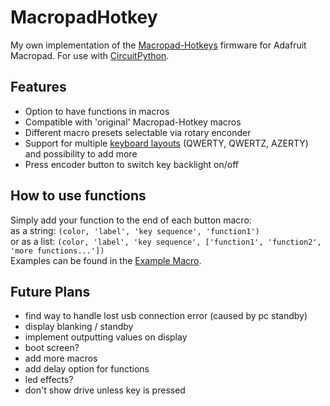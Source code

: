 # MacropadHotkey
My own implementation of the [Macropad-Hotkeys](https://learn.adafruit.com/macropad-hotkeys/overview) firmware for Adafruit Macropad.
For use with [CircuitPython](https://github.com/adafruit/circuitpython).

## Features
- Option to have functions in macros
- Compatible with 'original' Macropad-Hotkey macros
- Different macro presets selectable via rotary enconder
- Support for multiple [keyboard layouts](https://github.com/Neradoc/Circuitpython_Keyboard_Layouts) (QWERTY, QWERTZ, AZERTY) and possibility to add more
- Press encoder button to switch key backlight on/off

## How to use functions
  Simply add your function to the end of each button macro:  
  as a string:   `(color, 'label', 'key sequence', 'function1')`  
  or as a list:  `(color, 'label', 'key sequence', ['function1', 'function2', 'more functions...'])`  
  Examples can be found in the [Example Macro](https://github.com/Dinosaurier101/MacropadHotkey/blob/master/macros/example.py).

## Future Plans
- find way to handle lost usb connection error (caused by pc standby)
- display blanking / standby
- implement outputting values on display
- boot screen?
- add more macros
- add delay option for functions
- led effects?
- don't show drive unless key is pressed
